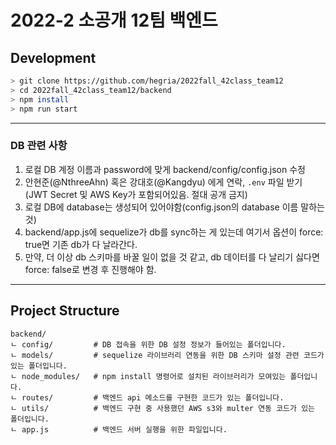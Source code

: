 # 2022-2 소공개 12팀 백엔드

## Development

```bash
> git clone https://github.com/hegria/2022fall_42class_team12
> cd 2022fall_42class_team12/backend
> npm install
> npm run start
```
---

### DB 관련 사항

1. 로컬 DB 계정 이름과 password에 맞게 backend/config/config.json 수정
2. 안현준(@NthreeAhn) 혹은 강대호(@Kangdyu) 에게 연락, `.env` 파일 받기 (JWT Secret 및 AWS Key가 포함되어있음. 절대 공개 금지)
3. 로컬 DB에 database는 생성되어 있어야함(config.json의 database 이름 말하는 것)
4. backend/app.js에 sequelize가 db를 sync하는 게 있는데 여기서 옵션이 force: true면 기존 db가 다 날라간다.
5. 만약, 더 이상 db 스키마를 바꿀 일이 없을 것 같고, db 데이터를 다 날리기 싫다면 force: false로 변경 후 진행해야 함.

---

## Project Structure

```
backend/
ㄴ config/         # DB 접속을 위한 DB 설정 정보가 들어있는 폴더입니다.
ㄴ models/         # sequelize 라이브러리 연동을 위한 DB 스키마 설정 관련 코드가 있는 폴더입니다.
ㄴ node_modules/   # npm install 명령어로 설치된 라이브러리가 모여있는 폴더입니다.
ㄴ routes/         # 백엔드 api 메소드를 구현한 코드가 있는 폴더입니다.
ㄴ utils/          # 백엔드 구현 중 사용했던 AWS s3와 multer 연동 코드가 있는 폴더입니다.
ㄴ app.js          # 백엔드 서버 실행을 위한 파일입니다.
```
